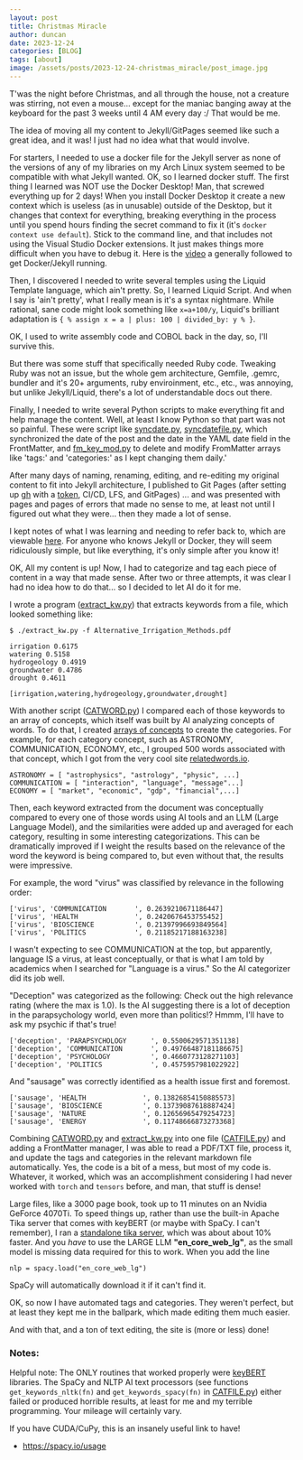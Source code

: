 ```yaml
---
layout: post
title: Christmas Miracle
author: duncan
date: 2023-12-24
categories: [BLOG]
tags: [about]
image: /assets/posts/2023-12-24-christmas_miracle/post_image.jpg
---
```

T'was the night before Christmas, and all through the house, not a creature was stirring, not even a mouse... except for the maniac banging away at the keyboard for the past 3 weeks until 4 AM every day :/  That would be me. 

The idea of moving all my content to Jekyll/GitPages seemed like such a great idea, and it was! I just had no idea what that would involve.

For starters, I needed to use a docker file for the Jekyll server as none of the versions of any of my libraries on my Arch Linux system seemed to be compatible with what Jekyll wanted. OK, so I learned docker stuff.  The first thing I learned was NOT use the Docker Desktop! Man, that screwed everything up for 2 days!  When you install Docker Desktop it create a new context which is useless (as in unusable) outside of the Desktop, but it changes that context for everything, breaking everything in the process until you spend hours finding the secret command to fix it (it's `docker context use default`).  Stick to the command line, and that includes not using the Visual Studio Docker extensions.  It just makes things more difficult when you have to debug it.  Here is the [video](https://www.youtube.com/watch?v=zijOXpZzdvs) a generally followed to get Docker/Jekyll running.

Then, I discovered I needed to write several temples using the Liquid Template language, which ain't pretty. So, I learned Liquid Script. And when I say is 'ain't pretty', what I really mean is it's a syntax nightmare.  While rational, sane code might look something like `x=a+100/y`, Liquid's brilliant adaptation is `{ % assign x = a | plus: 100 | divided_by: y % }`.  

OK, I used to write assembly code and COBOL back in the day, so, I'll survive this.

But there was some stuff that specifically needed Ruby code.  Tweaking Ruby was not an issue, but the whole gem architecture, Gemfile, .gemrc, bundler and it's 20+ arguments, ruby enviroinment, etc., etc., was annoying, but unlike Jekyll/Liquid, there's a lot of understandable docs out there.

Finally, I needed to write several Python scripts to make everything fit and help manage the content. Well, at least I know Python so that part was not so painful. These were script like [syncdate.py](https://github.com/tholonia/tholonia.github.io/blob/main/syncdate.py), [syncdatefile.py](https://github.com/tholonia/tholonia.github.io/blob/main/syncdatefile.py), which synchronized the date of the post and the date in the YAML date field in the FrontMatter, and [fm_key_mod.py](https://github.com/tholonia/tholonia.github.io/blob/main/fm_key_mod.py) to delete and modify FromMatter arrays like 'tags:' and 'categories:' as I kept changing them daily.'

After many days of naming, renaming, editing, and re-editing my original content to fit into Jekyll architecture, I published to Git Pages (after setting up [gh](https://github.com/cli/cli) with a [token](https://cli.github.com/manual/gh_auth_login), CI/CD, LFS, and GitPages) ... and was presented with pages and pages of errors that made no sense to me, at least not until I figured out what they were... then they made a lot of sense.

I kept notes of what I was learning and needing to refer back to, which are viewable [here](/NOTES.md). For anyone who knows Jekyll or Docker, they will seem ridiculously simple, but like everything, it's only simple after you know it!

OK, All my content is up! Now, I had to categorize and tag each piece of content in a way that made sense. After two or three attempts, it was clear I had no idea how to do that... so I decided to let AI do it for me.

I wrote a program ([extract_kw.py](https://github.com/tholonia/tholonia.github.io/blob/main/extract_kw.py)) that extracts keywords from a file, which looked something like:

```
$ ./extract_kw.py -f Alternative_Irrigation_Methods.pdf 

irrigation 0.6175
watering 0.5158
hydrogeology 0.4919
groundwater 0.4786
drought 0.4611

[irrigation,watering,hydrogeology,groundwater,drought]
```

With another script ([CATWORD.py](https://github.com/tholonia/tholonia.github.io/blob/main/CATWORD.py)) I compared each of those keywords to an array of concepts, which itself was built by AI analyzing concepts of words. To do that, I created [arrays of concepts](https://github.com/tholonia/tholonia.github.io/blob/main/taxonomy2.toml) to create the categories. For example, for each category concept, such as ASTRONOMY, COMMUNICATION, ECONOMY, etc., I grouped 500 words associated with that concept, which I got from the very cool site [relatedwords.io](https://relatedwords.io/).

```
ASTRONOMY = [ "astrophysics", "astrology", "physic", ...]
COMMUNICATION = [ "interaction", "language", "message"...]
ECONOMY = [ "market", "economic", "gdp", "financial",...]
```
Then,  each keyword extracted from the document was conceptually compared to every one of those words using AI tools and an LLM (Large Language Model), and the similarities were added up and averaged for each category, resulting in some interesting categorizations.  This can be dramatically improved if I weight the results based on the relevance of the word the keyword is being compared to, but even without that, the results were impressive.

For example, the word "virus" was classified by relevance in the following order:

```
['virus', 'COMMUNICATION       ', 0.2639210671186447]
['virus', 'HEALTH              ', 0.2420676453755452]
['virus', 'BIOSCIENCE          ', 0.21397996693849564]
['virus', 'POLITICS            ', 0.21185217188163238]

```

I wasn't expecting to see COMMUNICATION at the top, but apparently, language IS a virus, at least conceptually, or that is what I am told by academics when I searched for "Language is a virus."  So the AI categorizer did its job well.

"Deception" was categorized as the following:  Check out the high relevance rating (where the max is 1.0).  Is the AI suggesting there is a lot of deception in the parapsychology world, even more than politics!? Hmmm, I'll have to ask my psychic if that's true!

```
['deception', 'PARAPSYCHOLOGY      ', 0.5500629571351138]
['deception', 'COMMUNICATION       ', 0.49766487181186675]
['deception', 'PSYCHOLOGY          ', 0.4660773128271103]
['deception', 'POLITICS            ', 0.4575957981022922]

```
And "sausage" was correctly identified as a health issue first and foremost.

```
['sausage', 'HEALTH              ', 0.13826854150885573]
['sausage', 'BIOSCIENCE          ', 0.13739087618887424]
['sausage', 'NATURE              ', 0.12656965479254723]
['sausage', 'ENERGY              ', 0.11748666873273368]

```

Combining [CATWORD.py](https://github.com/tholonia/tholonia.github.io/blob/main/CATWORD.py) and [extract_kw.py](https://github.com/tholonia/tholonia.github.io/blob/main/extract_kw.py) into one file ([CATFILE.py](https://github.com/tholonia/tholonia.github.io/blob/main/CATFILE.py)) and adding a FrontMatter manager, I was able to read a PDF/TXT file, process it, and update the tags and categories in the relevant markdown file automatically. Yes, the code is a bit of a mess, but most of my code is. Whatever, it worked, which was an accomplishment considering I had never worked with `torch` and `tensors` before, and man, that stuff is dense!  

Large files, like a 3000 page book, took up to 11 minutes on an Nvidia GeForce 4070Ti.  To speed things up, rather than use the built-in Apache Tika server that comes with keyBERT (or maybe with SpaCy. I can't remember), I ran a [standalone tika server](https://docs.netgen.io/projects/lds/en/latest/ubuntu/tika.html), which was about about 10% faster.  And you *have* to use the LARGE LLM **"en_core_web_lg"**, as the small model is missing data required for this to work.  When you add the line
```
nlp = spacy.load("en_core_web_lg")
```
SpaCy will automatically download it if it can't find it.

OK, so now I have automated tags and categories. They weren't perfect, but at least they kept me in the ballpark, which made editing them much easier. 

And with that, and a ton of text editing, the site is (more or less) done!

### Notes:

Helpful note: The ONLY routines that worked properly were [keyBERT](https://maartengr.github.io/KeyBERT/guides/quickstart.html) libraries. The SpaCy and  NLTP AI text processors (see functions `get_keywords_nltk(fn)` and  `get_keywords_spacy(fn)` in [CATFILE.py](https://github.com/tholonia/tholonia.github.io/blob/main/CATFILE.py)) either failed or produced horrible results, at least for me and my terrible programming. Your mileage will certainly vary.

If you have CUDA/CuPy, this is an insanely useful link to have!

- https://spacy.io/usage 

